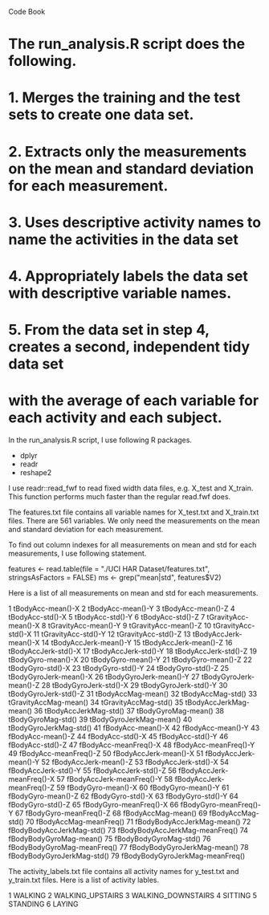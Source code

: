 Code Book 
# The run_analysis.R script does the following.
# 1. Merges the training and the test sets to create one data set.
# 2. Extracts only the measurements on the mean and standard deviation for each measurement.
# 3. Uses descriptive activity names to name the activities in the data set
# 4. Appropriately labels the data set with descriptive variable names.
# 5. From the data set in step 4, creates a second, independent tidy data set 
#    with the average of each variable for each activity and each subject.

In the run_analysis.R script, I use following R packages.

* dplyr
* readr
* reshape2

I use readr::read_fwf to read fixed width data files, e.g. X_test and X_train. This function performs much faster than the regular read.fwf does.

The features.txt file contains all variable names for X_test.txt and X_train.txt files. There are 561 variables. We only need the measurements on the mean and standard deviation for each measurement.

To find out column indexes for all measurements on mean and std for each measurements, I use following statement.

features <- read.table(file = "./UCI HAR Dataset/features.txt", stringsAsFactors = FALSE)
ms <- grep("mean|std", features$V2)

Here is a list of all measurements on mean and std for each measurements.

1 tBodyAcc-mean()-X
2 tBodyAcc-mean()-Y
3 tBodyAcc-mean()-Z
4 tBodyAcc-std()-X
5 tBodyAcc-std()-Y
6 tBodyAcc-std()-Z
7 tGravityAcc-mean()-X
8 tGravityAcc-mean()-Y
9 tGravityAcc-mean()-Z
10 tGravityAcc-std()-X
11 tGravityAcc-std()-Y
12 tGravityAcc-std()-Z
13 tBodyAccJerk-mean()-X
14 tBodyAccJerk-mean()-Y
15 tBodyAccJerk-mean()-Z
16 tBodyAccJerk-std()-X
17 tBodyAccJerk-std()-Y
18 tBodyAccJerk-std()-Z
19 tBodyGyro-mean()-X
20 tBodyGyro-mean()-Y
21 tBodyGyro-mean()-Z
22 tBodyGyro-std()-X
23 tBodyGyro-std()-Y
24 tBodyGyro-std()-Z
25 tBodyGyroJerk-mean()-X
26 tBodyGyroJerk-mean()-Y
27 tBodyGyroJerk-mean()-Z
28 tBodyGyroJerk-std()-X
29 tBodyGyroJerk-std()-Y
30 tBodyGyroJerk-std()-Z
31 tBodyAccMag-mean()
32 tBodyAccMag-std()
33 tGravityAccMag-mean()
34 tGravityAccMag-std()
35 tBodyAccJerkMag-mean()
36 tBodyAccJerkMag-std()
37 tBodyGyroMag-mean()
38 tBodyGyroMag-std()
39 tBodyGyroJerkMag-mean()
40 tBodyGyroJerkMag-std()
41 fBodyAcc-mean()-X
42 fBodyAcc-mean()-Y
43 fBodyAcc-mean()-Z
44 fBodyAcc-std()-X
45 fBodyAcc-std()-Y
46 fBodyAcc-std()-Z
47 fBodyAcc-meanFreq()-X
48 fBodyAcc-meanFreq()-Y
49 fBodyAcc-meanFreq()-Z
50 fBodyAccJerk-mean()-X
51 fBodyAccJerk-mean()-Y
52 fBodyAccJerk-mean()-Z
53 fBodyAccJerk-std()-X
54 fBodyAccJerk-std()-Y
55 fBodyAccJerk-std()-Z
56 fBodyAccJerk-meanFreq()-X
57 fBodyAccJerk-meanFreq()-Y
58 fBodyAccJerk-meanFreq()-Z
59 fBodyGyro-mean()-X
60 fBodyGyro-mean()-Y
61 fBodyGyro-mean()-Z
62 fBodyGyro-std()-X
63 fBodyGyro-std()-Y
64 fBodyGyro-std()-Z
65 fBodyGyro-meanFreq()-X
66 fBodyGyro-meanFreq()-Y
67 fBodyGyro-meanFreq()-Z
68 fBodyAccMag-mean()
69 fBodyAccMag-std()
70 fBodyAccMag-meanFreq()
71 fBodyBodyAccJerkMag-mean()
72 fBodyBodyAccJerkMag-std()
73 fBodyBodyAccJerkMag-meanFreq()
74 fBodyBodyGyroMag-mean()
75 fBodyBodyGyroMag-std()
76 fBodyBodyGyroMag-meanFreq()
77 fBodyBodyGyroJerkMag-mean()
78 fBodyBodyGyroJerkMag-std()
79 fBodyBodyGyroJerkMag-meanFreq()

The activity_labels.txt file contains all activity names for y_test.txt and y_train.txt files. Here is a list of activity lables.

1 WALKING
2 WALKING_UPSTAIRS
3 WALKING_DOWNSTAIRS
4 SITTING
5 STANDING
6 LAYING

